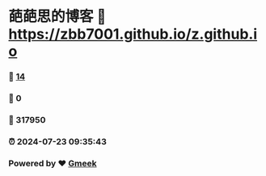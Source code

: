 # 葩葩思的博客 :link: https://zbb7001.github.io/z.github.io 
### :page_facing_up: [14](https://zbb7001.github.io/z.github.io/tag.html) 
### :speech_balloon: 0 
### :hibiscus: 317950 
### :alarm_clock: 2024-07-23 09:35:43 
### Powered by :heart: [Gmeek](https://github.com/Meekdai/Gmeek)
